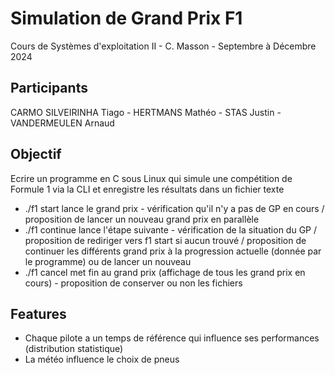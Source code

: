 # Simulation de Grand Prix F1
Cours de Systèmes d'exploitation II - C. Masson - Septembre à Décembre 2024
## Participants
CARMO SILVEIRINHA Tiago - HERTMANS Mathéo - STAS Justin - VANDERMEULEN Arnaud
## Objectif
Ecrire un programme en C sous Linux qui simule une compétition de Formule 1 via la CLI et enregistre les résultats dans un fichier texte
- ./f1 start lance le grand prix - vérification qu'il n'y a pas de GP en cours / proposition de lancer un nouveau grand prix en parallèle
- ./f1 continue lance l'étape suivante - vérification de la situation du GP / proposition de rediriger vers f1 start si aucun trouvé / proposition de continuer les différents grand prix à la progression actuelle (donnée par le programme) ou de lancer un nouveau
- ./f1 cancel met fin au grand prix (affichage de tous les grand prix en cours) - proposition de conserver ou non les fichiers
## Features
- Chaque pilote a un temps de référence qui influence ses performances (distribution statistique)
- La météo influence le choix de pneus
